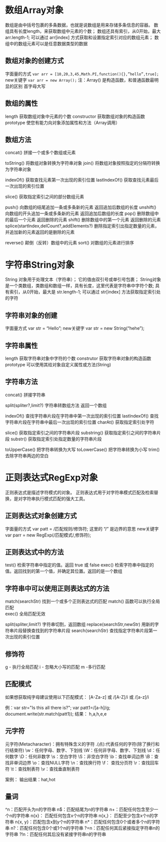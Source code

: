 # 数组Array对象
数组是由中括号包裹的多条数据，也就是说数组是用来存储多条信息的容器。
数组具有长度length，来获取数组中元素的个数；
数组还具有索引，从0开始，最大 arr.length-1;
可以通过 arr[index] 方式获取和设置指定索引对应的数组元素；
数组中的数组元素可以是任意数据类型的数据
## 数组对象的创建方式
字面量的方式
    `var arr = [10,20,3,45,Math.PI,function(){},”hello”,true];`
new关键字
    `var arr = new Array();`
注：Array() 是构造函数，和普通函数最明显的区别 首字母大写

## 数组的属性
length  获取数组对象中元素的个数
constructor 获取数组对象的构造函数
prototype  使您有能力向对象添加属性和方法（Array调用）

## 数组方法
concat()   拼接一个或多个数组或元素

toString()  将数组对象转换为字符串对象
join()  将数组对象按照指定的分隔符转换为字符串对象

indexOf()      获取查找元素第一次出现的索引位置
lastIndexOf()   获取查找元素最后一次出现的索引位置

slice()  获取指定索引之间的部分数组元素

push() 向数组的结尾追加一条或多条新的元素  返回追加后数组的长度
unshift() 向数组的开头追加一条或多条新的元素  返回追加后数组的长度
pop()  删除数组中的最后一个元素  返回删除的元素
shift() 删除数组中的第一个元素  返回删除的元素
splice(startIndex,delCount?,addElements?)  删除指定索引出指定数量的元素，并追加新的元素返回的是删除的元素

reverse()  颠倒（反转）数组中的元素
sort() 对数组的元素进行排序

# 字符串String对象
String 对象用于处理文本（字符串）；
它的值由双引号或单引号包裹；
String对象是一个类数组，类数组和数组一样，具有长度，这里代表是字符串中字符个数;
具有索引，从0开始，最大是 str.length-1;
可以通过 str[index] 方法获取指定索引处的字符

## 字符串对象的创建
字面量方式
    var str = “Hello”;
new关键字
    var str = new String(“hehe”);

## 字符串属性
length  获取字符串对象中字符的个数
construtor 获取字符串对象的构造函数
prototype 可以使用其给对象自定义属性或方法(String)

## 字符串方法
concat()    拼接字符串

split(spliter?,limit?) 字符串转数组方法  返回一个数组

indexOf()      查找字符串片段在字符串中第一次出现的索引位置
lastIndexOf()   查找字符串片段在字符串中最后一次出现的索引位置
charAt()   获取指定索引处字符

slice()  获取指定索引之间的字符串片段
substring()  获取指定索引之间的字符串片段
substr()    获取指定索引处指定数量的字符串片段

toUpperCase()  把字符串转换为大写
toLowerCase()  把字符串转换为小写
trim() 去除字符串两边的空白

# 正则表达式RegExp对象
正则表达式是描述字符模式的对象。
正则表达式用于对字符串模式匹配及检索替换，是对字符串执行模式匹配的强大工具。

## 正则表达式对象创建方式
字面量的方式
    var patt = /匹配规则/修饰符;      这里的 “/” 是边界的意思
new关键字
    var parr = new RegExp(/匹配模式/,修饰符);

## 正则表达式中的方法
test()  检索字符串中指定的值。返回 true 或 false
exec() 检索字符串中指定的值。返回找到的第一个值，并确定其位置。返回的是一个数组

## 字符串中可以使用正则表达式的方法
match(searchStr) 找到一个或多个正则表达式的匹配
    match() 函数可以执行全局匹配  
    exec() 全局匹配无效

split(spliter,limit?)  字符串切割，返回数组
replace(searchStr,newStr)  用新的字符串片段替换查找到的字符串片段
search(searchStr)  查找指定字符串片段第一次出现的索引位置

## 修饰符
g - 执行全局匹配
i - 忽略大小写的匹配
m -多行匹配

## 匹配模式
[0-9]:查找任何从0至9的数字
[abc]:用于查找方括号之间的任何字符；方括号内的字符可以事任何字符或字符范围
[^abc]:查找任何不在方括号之间的字符
[a-z]:查找所有的小写字母
[A-Z]:查找所有的大写字母
[A-z]:查找所有的字母(大小写字母)(不是很准确，中间还有6个特殊字符：[ / ] ^ _ \`)
[0-9A-z]:包含所有的数字和字母(大小写字母)
汉字编码范围\u4E00-\u9FA5

如果想获取纯字母建议使用以下匹配模式：
[A-Za-z] 或 /[A-Z]/i 或 /[a-z]/i

例：var str="Is this all there is?";
var patt1=/[a-h]/g;
document.write(str.match(patt1));
结果： h,a,h,e,e

## 元字符
元字符(Metacharacter)：拥有特殊含义的字符
.(点):代表任何的字符(除了换行和行结束符)
\w：任何字母、数字、下划线
\W：任何非字母、数字、下划线
\d：任何数字
\D：任何非数字
\s：空白字符
\S：非空白字符
\b：查找单词边界
\B：查找非单词边界
\o：查找NULL字符
\n：查找换行符
\f： 查找分页符
\r：查找回车符
\t：查找制表符
\v：查找垂直制表符

案例：<script>
var str="That's hot!";
var patt1=/h.t/g;
document.write(str.match(patt1));
</script>
输出结果：hat,hot

## 量词
^n：匹配开头为n的字符串
n$：匹配结尾为n的字符串
n+：匹配任何包含至少一个n的字符串
n{x}： 匹配任何包含x个n的字符串
n{x,}： 匹配至少包含x个n的字符串
n{x, y}：匹配包含x到y个n的字符串
n*：匹配任何包含0个或者多个n的字符串
n?：匹配任何包含0个或1个n的字符串
?=n：匹配任何其后紧接指定字符串n的字符串
?!n：匹配任何其后没有紧接字符串n的字符串
